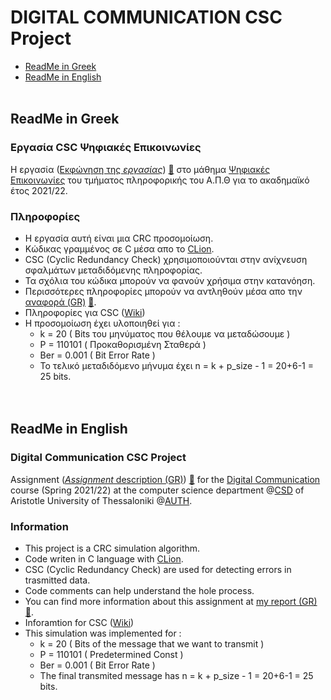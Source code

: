 # DIGITAL COMMUNICATION CSC Project

- [ReadMe in Greek](https://github.com/tsingi-chris/Digital-Comunication-CSC/blob/master/README.md#readme-in-greek)
- [ReadMe in English](https://github.com/tsingi-chris/Digital-Comunication-CSC/blob/master/README.md#readme-in-english)
<br /><br />
## ReadMe in Greek

### Εργασία CSC Ψηφιακές Επικοινωνίες 
H εργασία ([Εκφώνηση της *εργασίας*](https://github.com/tsingi-chris/Digital-Comunication-CSC/blob/master/DC-PROJECT-2021-2022.pdf)) [💾](https://github.com/tsingi-chris/Digital-Comunication-CSC/raw/master/DC-PROJECT-2021-2022.pdf) στο μάθημα [Ψηφιακές Επικοινωνίες](https://elearning.auth.gr/course/view.php?id=4101) του τμήματος πληροφορικής του Α.Π.Θ για το ακαδημαϊκό έτος 2021/22. <br/>

### Πληροφορίες
- Η εργασία αυτή είναι μια CRC προσομοίωση.
- Κώδικας γραμμένος σε C μέσα απο το [CLion](https://www.jetbrains.com/clion/).
- CSC (Cyclic Redundancy Check) χρησιμοποιούνται στην ανίχνευση σφαλμάτων μεταδιδόμενης πληροφορίας.
- Τα σχόλια του κώδικα μπορούν να φανούν χρήσιμα στην κατανόηση.
- Περισσότερες πληροφορίες μπορούν να αντληθούν μέσα απο την [αναφορά (GR)](https://github.com/tsingi-chris/Digital-Comunication-CSC/blob/master/DC-CSC%20REPORT.pdf) [💾](https://github.com/tsingi-chris/Digital-Comunication-CSC/raw/master/DC-CSC%20REPORT.pdf).
- Πληροφορίες για CSC ([Wiki](https://en.wikipedia.org/wiki/Cyclic_redundancy_check))
- Η προσομοίωση έχει υλοποιηθεί για :
    - k = 20        ( Bits του μηνύματος που θέλουμε να μεταδώσουμε  )
    - P = 110101    ( Προκαθορισμένη Σταθερά )
    - Ber = 0.001   ( Bit Error Rate )
    - Το τελικό μεταδιδόμενο μήνυμα έχει n = k + p_size - 1 = 20+6-1 = 25 bits.
    <br /> <br /> <br />

## ReadMe in English

### Digital Communication CSC Project
Assignment ([*Assignment* description (GR)](https://github.com/tsingi-chris/Digital-Comunication-CSC/blob/master/DC-PROJECT-2021-2022.pdf))  [💾](https://github.com/tsingi-chris/Digital-Comunication-CSC/raw/master/DC-PROJECT-2021-2022.pdf) for the [Digital Communication](https://elearning.auth.gr/course/view.php?id=4101) course (Spring 2021/22) at the computer science department @[CSD](https://www.csd.auth.gr/en/) of Aristotle University of Thessaloniki @[AUTH](https://www.auth.gr/en/). 

### Information
- This project is a CRC simulation algorithm.
- Code writen in C language with [CLion](https://www.jetbrains.com/clion/).
- CSC (Cyclic Redundancy Check) are used for detecting errors in trasmitted data.
- Code comments can help understand the hole process.
- You can find more information about this assignment at [my report (GR)](https://github.com/tsingi-chris/Digital-Comunication-CSC/blob/master/DC-CSC%20REPORT.pdf) [💾](https://github.com/tsingi-chris/Digital-Comunication-CSC/raw/master/DC-CSC%20REPORT.pdf).
- Inforamtion for CSC ([Wiki](https://en.wikipedia.org/wiki/Cyclic_redundancy_check))
- This simulation was implemented for :
    - k = 20        ( Bits of the message that we want to transmit )
    - P = 110101    ( Predetermined Const )
    - Ber = 0.001   ( Bit Error Rate )
    - The final transmited message has n = k + p_size - 1 = 20+6-1 = 25 bits. 

